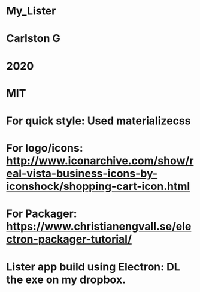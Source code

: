 # My_Lister
# Carlston G 
# 2020
# MIT
# For quick style: Used materializecss
# For logo/icons: http://www.iconarchive.com/show/real-vista-business-icons-by-iconshock/shopping-cart-icon.html
# For Packager: https://www.christianengvall.se/electron-packager-tutorial/
# Lister app build using Electron: DL the exe on my dropbox.
